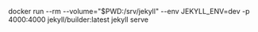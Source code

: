 docker run --rm --volume="$PWD:/srv/jekyll" --env JEKYLL_ENV=dev -p 4000:4000 jekyll/builder:latest jekyll serve

